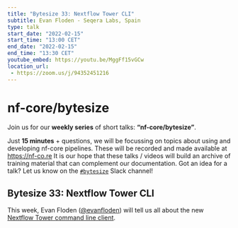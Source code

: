 ```yaml
---
title: "Bytesize 33: Nextflow Tower CLI"
subtitle: Evan Floden - Seqera Labs, Spain
type: talk
start_date: "2022-02-15"
start_time: "13:00 CET"
end_date: "2022-02-15"
end_time: "13:30 CET"
youtube_embed: https://youtu.be/MggFf15vGCw
location_url:
 - https://zoom.us/j/94352451216
---
```


# nf-core/bytesize

Join us for our **weekly series** of short talks: **“nf-core/bytesize”**.

Just **15 minutes** + questions, we will be focussing on topics about using and developing nf-core pipelines.
These will be recorded and made available at <https://nf-co.re>
It is our hope that these talks / videos will build an archive of training material that can complement our documentation. Got an idea for a talk? Let us know on the [`#bytesize`](https://nfcore.slack.com/channels/bytesize) Slack channel!

## Bytesize 33: Nextflow Tower CLI

This week, Evan Floden ([@evanfloden](https://github.com/evanfloden/)) will tell us all about the new [Nextflow Tower command line client](https://github.com/seqeralabs/tower-cli).
